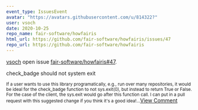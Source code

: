 ```yaml
---
event_type: IssuesEvent
avatar: "https://avatars.githubusercontent.com/u/814322?"
user: vsoch
date: 2020-10-25
repo_name: fair-software/howfairis
html_url: https://github.com/fair-software/howfairis/issues/47
repo_url: https://github.com/fair-software/howfairis
---
```


<a href='https://github.com/vsoch' target='_blank'>vsoch</a> open issue <a href='https://github.com/fair-software/howfairis/issues/47' target='_blank'>fair-software/howfairis#47</a>.

<p>check_badge should not system exit</p><small>If a user wants to use this library programatically, e.g., run over many repositories, it would be ideal for the check_badge function to not sys.exit(0), but instead to return True or False. For the case of the client, the sys.exit would go after this function call. I can put in a pull request with this suggested change if you think it's a good idea!...</small><a href='https://github.com/fair-software/howfairis/issues/47' target='_blank'>View Comment</a>